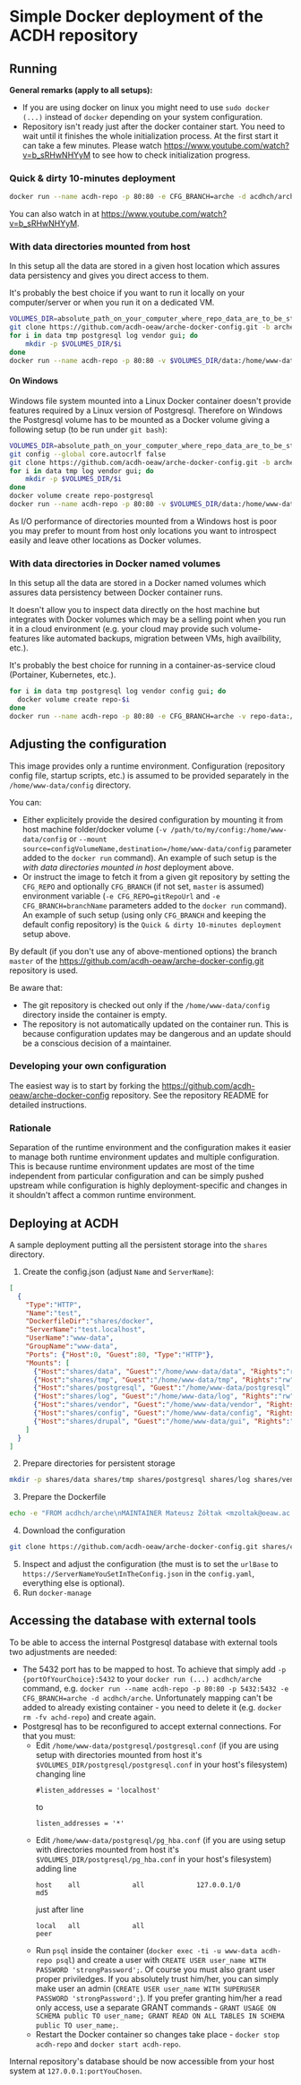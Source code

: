 # Simple Docker deployment of the ACDH repository

## Running

**General remarks (apply to all setups):**

* If you are using docker on linux you might need to use `sudo docker (...)` instead of `docker` depending on your system configuration.
* Repository isn't ready just after the docker container start. You need to wait until it finishes the whole initialization process. At the first start it can take a few minutes. Please watch https://www.youtube.com/watch?v=b_sRHwNHYyM to see how to check initialization progress.

### Quick & dirty 10-minutes deployment

```bash
docker run --name acdh-repo -p 80:80 -e CFG_BRANCH=arche -d acdhch/arche
```

You can also watch in at https://www.youtube.com/watch?v=b_sRHwNHYyM.

### With data directories mounted from host

In this setup all the data are stored in a given host location which assures data persistency and gives you direct access to them.

It's probably the best choice if you want to run it locally on your computer/server or when you run it on a dedicated VM.

```bash
VOLUMES_DIR=absolute_path_on_your_computer_where_repo_data_are_to_be_stored
git clone https://github.com/acdh-oeaw/arche-docker-config.git -b arche $VOLUMES_DIR/config
for i in data tmp postgresql log vendor gui; do
    mkdir -p $VOLUMES_DIR/$i
done
docker run --name acdh-repo -p 80:80 -v $VOLUMES_DIR/data:/home/www-data/data -v $VOLUMES_DIR/tmp:/home/www-data/tmp -v $VOLUMES_DIR/postgresql:/home/www-data/postgresql -v $VOLUMES_DIR/log:/home/www-data/log -v $VOLUMES_DIR/vendor:/home/www-data/vendor -v $VOLUMES_DIR/config:/home/www-data/config -v $VOLUMES_DIR/gui:/home/www-data/gui -e USER_UID=`id -u` -e USER_GID=`id -g` -d acdhch/arche
```

#### On Windows

Windows file system mounted into a Linux Docker container doesn't provide features required by a Linux version of Postgresql. Therefore on Windows the Postgresql volume has to be mounted as a Docker volume giving a following setup (to be run under `git bash`):

```bash
VOLUMES_DIR=absolute_path_on_your_computer_where_repo_data_are_to_be_stored # e.g. VOLUMES_DIR=c:/acdh-repo
git config --global core.autocrlf false
git clone https://github.com/acdh-oeaw/arche-docker-config.git -b arche $VOLUMES_DIR/config
for i in data tmp log vendor gui; do
    mkdir -p $VOLUMES_DIR/$i
done
docker volume create repo-postgresql
docker run --name acdh-repo -p 80:80 -v $VOLUMES_DIR/data:/home/www-data/data -v $VOLUMES_DIR/tmp:/home/www-data/tmp -v repo-postgresql:/home/www-data/postgresql -v $VOLUMES_DIR/log:/home/www-data/log -v $VOLUMES_DIR/vendor:/home/www-data/vendor -v $VOLUMES_DIR/config:/home/www-data/config -v $VOLUMES_DIR/gui:/home/www-data/gui -e USER_UID=`id -u` -e USER_GID=`id -g` -d acdhch/arche
```

As I/O performance of directories mounted from a Windows host is poor you may prefer to mount from host only locations you want to introspect easily and leave other locations as Docker volumes.

### With data directories in Docker named volumes

In this setup all the data are stored in a Docker named volumes which assures data persistency between Docker container runs.

It doesn't allow you to inspect data directly on the host machine but integrates with Docker volumes which may be a selling point when you run it in a cloud environment (e.g. your cloud may provide such volume-features like automated backups, migration between VMs, high availbility, etc.).

It's probably the best choice for running in a container-as-service cloud (Portainer, Kubernetes, etc.).

```bash
for i in data tmp postgresql log vendor config gui; do
  docker volume create repo-$i
done
docker run --name acdh-repo -p 80:80 -e CFG_BRANCH=arche -v repo-data:/home/www-data/data -v repo-tmp:/home/www-data/tmp -v repo-postgresql:/home/www-data/postgresql -v repo-log:/home/www-data/log -v repo-vendor:/home/www-data/vendor -v repo-config:/home/www-data/config -v repo-gui:/home/www-data/gui -d acdhch/arche
```

## Adjusting the configuration

This image provides only a runtime environment. Configuration (repository config file, startup scripts, etc.) is assumed to be provided separately in the `/home/www-data/config` directory.

You can:

* Either explicitely provide the desired configuration by mounting it from host machine folder/docker volume (`-v /path/to/my/config:/home/www-data/config` or `--mount source=configVolumeName,destination=/home/www-data/config` parameter added to the `docker run` command). An example of such setup is the _with data directories mounted in host_ deployment above.
* Or instruct the image to fetch it from a given git repository by setting the `CFG_REPO` and optionally `CFG_BRANCH` (if not set, `master` is assumed) environment variable (`-e CFG_REPO=gitRepoUrl` and `-e CFG_BRANCH=branchName` parameters added to the `docker run` command). An example of such setup (using only `CFG_BRANCH` and keeping the default config repository) is the `Quick & dirty 10-minutes deployment` setup above.

By default (if you don't use any of above-mentioned options) the branch `master` of the https://github.com/acdh-oeaw/arche-docker-config.git repository is used.

Be aware that:

* The git repository is checked out only if the `/home/www-data/config` directory inside the container is empty.
* The repository is not automatically updated on the container run. This is because configuration updates may be dangerous and an update should be a conscious decision of a maintainer.

### Developing your own configuration

The easiest way is to start by forking the https://github.com/acdh-oeaw/arche-docker-config repository. See the repository README for detailed instructions.

### Rationale

Separation of the runtime environment and the configuration makes it easier to manage both runtime environment updates and multiple configuration. This is because runtime environment updates are most of the time independent from particular configuration and can be simply pushed upstream while configuration is highly deployment-specific and changes in it shouldn't affect a common runtime environment.

## Deploying at ACDH

A sample deployment putting all the persistent storage into the `shares` directory.

1. Create the config.json
  (adjust `Name` and `ServerName`):
```json
[
  {
    "Type":"HTTP",
    "Name":"test",
    "DockerfileDir":"shares/docker",
    "ServerName":"test.localhost",
    "UserName":"www-data",
    "GroupName":"www-data",
    "Ports": {"Host":0, "Guest":80, "Type":"HTTP"},
    "Mounts": [
      {"Host":"shares/data", "Guest":"/home/www-data/data", "Rights":"rw"},
      {"Host":"shares/tmp", "Guest":"/home/www-data/tmp", "Rights":"rw"},
      {"Host":"shares/postgresql", "Guest":"/home/www-data/postgresql", "Rights":"rw"},
      {"Host":"shares/log", "Guest":"/home/www-data/log", "Rights":"rw"},
      {"Host":"shares/vendor", "Guest":"/home/www-data/vendor", "Rights":"rw"},
      {"Host":"shares/config", "Guest":"/home/www-data/config", "Rights":"rw"},
      {"Host":"shares/drupal", "Guest":"/home/www-data/gui", "Rights":"rw"}
    ]
  }
]
```
2. Prepare directories for persistent storage
```bash
mkdir -p shares/data shares/tmp shares/postgresql shares/log shares/vendor shares/docker shares/config shares/drupal
```
3. Prepare the Dockerfile
```bash
echo -e "FROM acdhch/arche\nMAINTAINER Mateusz Żółtak <mzoltak@oeaw.ac.at>" > shares/docker/Dockerfile
```
4. Download the configuration
```bash
git clone https://github.com/acdh-oeaw/arche-docker-config.git shares/config && cd shares/config && git checkout arche
```
5. Inspect and adjust the configuration (the must is to set the `urlBase` to `https://ServerNameYouSetInTheConfig.json` in the `config.yaml`, everything else is optional).
6. Run `docker-manage`

## Accessing the database with external tools

To be able to access the internal Postgresql database with external tools two adjustments are needed:

* The 5432 port has to be mapped to host. To achieve that simply add `-p {portOfYourChoice}:5432` to your `docker run (...) acdhch/arche` command, e.g. `docker run --name acdh-repo -p 80:80 -p 5432:5432 -e CFG_BRANCH=arche -d acdhch/arche`. Unfortunately mapping can't be added to already existing container - you need to delete it (e.g. `docker rm -fv achd-repo`) and create again.
* Postgresql has to be reconfigured to accept external connections. For that you must:
    * Edit `/home/www-data/postgresql/postgresql.conf` (if you are using setup with directories mounted from host it's `$VOLUMES_DIR/postgresql/postgresql.conf` in your host's filesystem) changing line
      ```
      #listen_addresses = 'localhost'
      ```
      to 
      ```
      listen_addresses = '*'
      ```
    * Edit `/home/www-data/postgresql/pg_hba.conf` (if you are using setup with directories mounted from host it's `$VOLUMES_DIR/postgresql/pg_hba.conf` in your host's filesystem) adding line
      ```
      host    all             all             127.0.0.1/0             md5
      ```
      just after line
      ```
      local   all             all                                     peer
      ```
    * Run `psql` inside the container (`docker exec -ti -u www-data acdh-repo psql`) and create a user with `CREATE USER user_name WITH PASSWORD 'strongPassword';`. Of course you must also grant user proper priviledges. If you absolutely trust him/her, you can simply make user an admin (`CREATE USER user_name WITH SUPERUSER  PASSWORD 'strongPassword';`). If you prefer granting him/her a read only access, use a separate GRANT commands - `GRANT USAGE ON SCHEMA public TO user_name; GRANT READ ON ALL TABLES IN SCHEMA public TO user_name;`.
    * Restart the Docker container so changes take place - `docker stop acdh-repo` and `docker start acdh-repo`.

Internal repository's database should be now accessible from your host system at `127.0.0.1:portYouChosen`.
